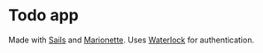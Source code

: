 # Todo app

Made with [Sails](http://sailsjs.org/) and [Marionette](http://marionettejs.com/). Uses [Waterlock](http://waterlock.ninja/) for authentication.
